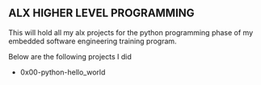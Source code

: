 ## ALX HIGHER LEVEL PROGRAMMING

This will hold all my alx projects for the python programming phase of my embedded software engineering training program.

Below are the following projects I did

* 0x00-python-hello_world
